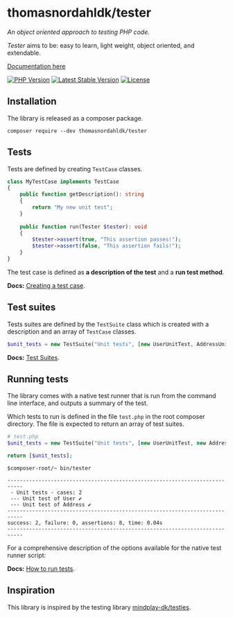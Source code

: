 thomasnordahldk/tester
=================
*An object oriented approach to testing PHP code.*

*Tester* aims to be: easy to learn, light weight, object oriented, and extendable.

[Documentation here](docs/index.md)

[![PHP Version](https://img.shields.io/badge/php-7.1%2B-blue.svg)](https://packagist.org/packages/thomasnordahldk/tester)
[![Latest Stable Version](https://poser.pugx.org/thomasnordahldk/tester/v/stable)](https://packagist.org/packages/thomasnordahldk/tester)
[![License](https://poser.pugx.org/thomasnordahldk/tester/license)](https://packagist.org/packages/thomasnordahldk/tester)

## Installation
The library is released as a composer package. 
```
composer require --dev thomasnordahldk/tester
```

## Tests

Tests are defined by creating `TestCase` classes.

```php
class MyTestCase implements TestCase
{
    public function getDescription(): string
    {
        return "My new unit test";
    }
    
    public function run(Tester $tester): void
    {
        $tester->assert(true, "This assertion passes!");
        $tester->assert(false, "This assertion fails!");
    }
}
```
The test case is defined as **a description of the test** and a **run test method**.

**Docs:** [Creating a test case](docs/creating-a-test-case.md).

## Test suites

Tests suites are defined by the `TestSuite` class which is created with a
description and an array of `TestCase` classes.

```php
$unit_tests = new TestSuite("Unit tests", [new UserUnitTest, AddressUnitTest]);
```

**Docs:** [Test Suites](docs/test-suite.md).

## Running tests

The library comes with a native test runner that is run from the command line interface, 
and outputs a summary of the test.

Which tests to run is defined in the file `test.php` in the root composer
directory. The file is expected to return an array of test suites.

```php
# test.php
$unit_tests = new TestSuite("Unit tests", [new UserUnitTest, new AddressUnitTest]);

return [$unit_tests];

```

```
$composer-root/~ bin/tester

---------------------------------------------------------------------------
 - Unit tests - cases: 2
 --- Unit test of User ✔
 --- Unit test of Address ✔
---------------------------------------------------------------------------
success: 2, failure: 0, assertions: 8, time: 0.04s
---------------------------------------------------------------------------

```

For a comprehensive description of the options available for the native test runner script:

**Docs:** [How to run tests](docs/how-to-run-tests.md).

## Inspiration
This library is inspired by the testing library [mindplay-dk/testies](https://github.com/mindplay-dk/testies).

